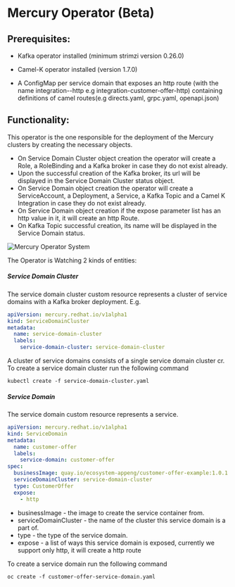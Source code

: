 # Mercury Operator (Beta)
## Prerequisites:

- Kafka operator installed (minimum strimzi version 0.26.0)

- Camel-K operator installed (version 1.7.0)

- A ConfigMap per service domain that exposes an http route
(with the name integration-<service-domain-name>-http e.g integration-customer-offer-http)
containing definitions of camel routes(e.g directs.yaml, grpc.yaml, openapi.json)

## Functionality:
This operator is the one responsible for the deployment of the Mercury clusters by creating the necessary objects.
* On Service Domain Cluster object creation the operator will create a Role, a RoleBinding and a Kafka broker in case they do not exist already.
* Upon the successful creation of the Kafka broker, its url will be displayed in the Service Domain Cluster status object.
* On Service Domain object creation the operator will create a ServiceAccount, a Deployment, a Service, a Kafka Topic and a Camel K Integration in case they do not exist already.
* On Service Domain object creation if the expose parameter list has an http value in it, it will create an http Route.
* On Kafka Topic successful creation, its name will be displayed in the Service Domain status.

![Mercury Operator System](images/mercury-operator.png)

The Operator is Watching 2 kinds of entities:

##### Service Domain Cluster
The service domain cluster custom resource represents a cluster of service domains with a Kafka broker deployment.
E.g.
```yaml
apiVersion: mercury.redhat.io/v1alpha1
kind: ServiceDomainCluster
metadata:
  name: service-domain-cluster
  labels:
    service-domain-cluster: service-domain-cluster
```

A cluster of service domains consists of a single service domain cluster cr.
To create a service domain cluster run the following command
```shell
kubectl create -f service-domain-cluster.yaml
```

##### Service Domain
The service domain custom resource represents a service.
```yaml
apiVersion: mercury.redhat.io/v1alpha1
kind: ServiceDomain
metadata:
  name: customer-offer
  labels:
    service-domain: customer-offer
spec:
  businessImage: quay.io/ecosystem-appeng/customer-offer-example:1.0.1
  serviceDomainCluster: service-domain-cluster
  type: CustomerOffer
  expose:
    - http
```
* businessImage - the image to create the service container from.
* serviceDomainCluster - the name of the cluster this service domain is a part of.
* type - the type of the service domain.
* expose - a list of ways this service domain is exposed, currently we support only http, it will create a http route 

To create a service domain run the following command
```shell
oc create -f customer-offer-service-domain.yaml
```

